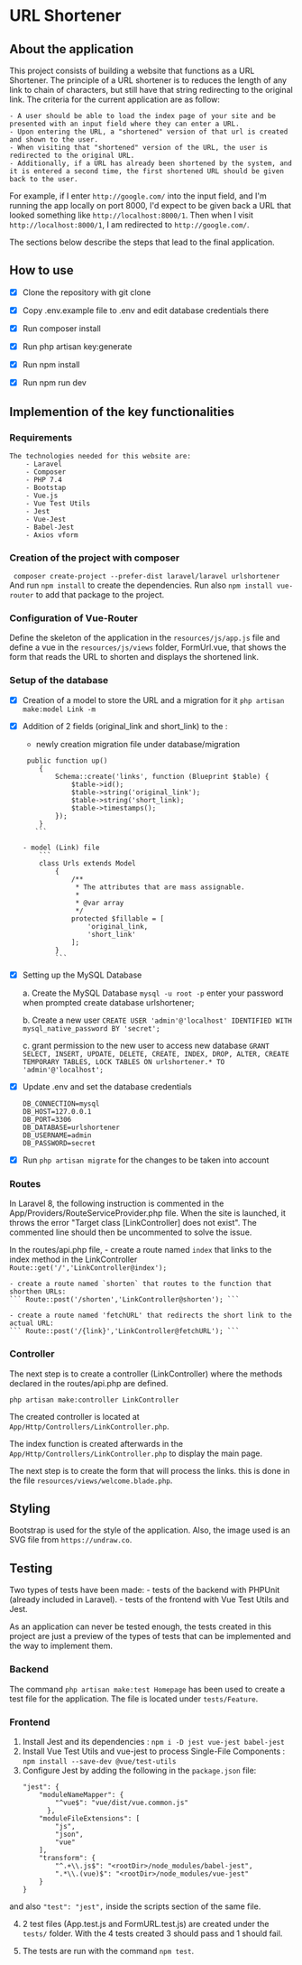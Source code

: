 # URL Shortener

## About the application

This project consists of building a website that functions as a URL Shortener. The principle of a URL shortener is to reduces the length of any link to chain of characters, but still have that string redirecting to the original link. The criteria for the current application are as follow:

	- A user should be able to load the index page of your site and be presented with an input field where they can enter a URL.
	- Upon entering the URL, a "shortened" version of that url is created and shown to the user.
	- When visiting that "shortened" version of the URL, the user is redirected to the original URL.
	- Additionally, if a URL has already been shortened by the system, and it is entered a second time, the first shortened URL should be given back to the user.

For example, if I enter `http://google.com/` into the input field, and I'm running the app locally on port 8000, I'd expect to be given back a URL that looked something like `http://localhost:8000/1`. Then when I visit `http://localhost:8000/1`, I am redirected to `http://google.com/`.

The sections below describe the steps that lead to the final application.


## How to use

- [X] Clone the repository with git clone
- [X] Copy .env.example file to .env and edit database credentials there
- [X] Run composer install
- [X] Run php artisan key:generate
- [X] Run npm install
- [X] Run npm run dev


## Implemention of the key functionalities

### Requirements
    The technologies needed for this website are:
        - Laravel
        - Composer
        - PHP 7.4
        - Bootstap
        - Vue.js
        - Vue Test Utils
        - Jest
        - Vue-Jest
        - Babel-Jest
        - Axios vform


### Creation of the project with composer
` composer create-project --prefer-dist laravel/laravel urlshortener`
And run ``` npm install ``` to create the dependencies.
Run also ``` npm install vue-router ``` to add that package to the project.

### Configuration of Vue-Router
Define the skeleton of the application in the `resources/js/app.js` file and define a vue in the `resources/js/views` folder, FormUrl.vue, that shows the form that reads the URL to shorten and displays the shortened link.

### Setup of the database

- [X] Creation of a model to store the URL and a migration for it
 ```php artisan make:model Link -m```

- [X] Addition of 2 fields (original_link and short_link) to the :
    - newly creation migration file under database/migration
    ```
	 public function up()
	    {
	        Schema::create('links', function (Blueprint $table) {
	            $table->id();
	            $table->string('original_link');
	            $table->string('short_link);
	            $table->timestamps();
	        });
	    }
       ```

    - model (Link) file
		```
		class Urls extends Model
			{
			    /**
			     * The attributes that are mass assignable.
			     *
			     * @var array
			     */
			    protected $fillable = [
			        'original_link,
			        'short_link'
			    ];
			}
			```

- [X] Setting up the MySQL Database

	a. Create the MySQL Database
		```mysql -u root -p```
		enter your password when prompted
		create database urlshortener;

	b. Create a new user
		```
		CREATE USER 'admin'@'localhost' IDENTIFIED WITH mysql_native_password BY 'secret';
		```

	c. grant permission to the new user to access new database
		```
		GRANT SELECT, INSERT, UPDATE, DELETE, CREATE, INDEX, DROP, ALTER, CREATE TEMPORARY TABLES, LOCK TABLES ON urlshortener.* TO 'admin'@'localhost';
		```

- [X] Update .env and set the database credentials
	 ```
	DB_CONNECTION=mysql
	DB_HOST=127.0.0.1
	DB_PORT=3306
	DB_DATABASE=urlshortener
	DB_USERNAME=admin
	DB_PASSWORD=secret
	```

- [X] Run ```php artisan migrate``` for the changes to be taken into account


### Routes

In Laravel 8, the following instruction is commented in the App/Providers/RouteServiceProvider.php file. When the site is launched, it throws the error "Target class [LinkController] does not exist". The commented line should then be uncommented to solve the issue.

In the routes/api.php file, 
	- create a route named `index` that links to the index method in the LinkController
	``` Route::get('/','LinkController@index'); ```

	- create a route named `shorten` that routes to the function that shorthen URLs:
	``` Route::post('/shorten','LinkController@shorten'); ```

	- create a route named 'fetchURL' that redirects the short link to the actual URL:
	``` Route::post('/{link}','LinkController@fetchURL'); ```

### Controller

 The next step is to create a controller (LinkController) where the methods declared in the routes/api.php are defined.

 ``` php artisan make:controller LinkController ```

 The created controller is located at `App/Http/Controllers/LinkController.php`.

 The index function is created afterwards in the `App/Http/Controllers/LinkController.php` to display the main page.

The next step is to create the form that will process the links. this is done in the file `resources/views/welcome.blade.php`.


## Styling

Bootstrap is used for the style of the application. Also, the image used is an SVG file from `https://undraw.co`.


## Testing

Two types of tests have been made: 
	- tests of the backend with PHPUnit (already included in Laravel). 
	- tests of the frontend with Vue Test Utils and Jest.

As an application can never be tested enough, the tests created in this project are just a preview of the types of tests that can be implemented and the way to implement them.

### Backend
The command `php artisan make:test Homepage` has been used to create a test file for the application. The file is located under `tests/Feature`.

### Frontend
1. Install Jest and its dependencies : 
 	`npm i -D jest vue-jest babel-jest`
2. Install Vue Test Utils and vue-jest to process Single-File Components :
	`npm install --save-dev @vue/test-utils`
3. Configure Jest by adding the following in the `package.json` file:
	```
    "jest": {
    	"moduleNameMapper": {
		    "^vue$": "vue/dist/vue.common.js"
		  },
        "moduleFileExtensions": [
	        "js",
	        "json",
	        "vue"
        ],
        "transform": {
	        "^.+\\.js$": "<rootDir>/node_modules/babel-jest",
	        ".*\\.(vue)$": "<rootDir>/node_modules/vue-jest"
        }
    }
	```
and also `"test": "jest",` inside the scripts section of the same file.

4. 2 test files (App.test.js and FormURL.test.js) are created under the `tests/` folder. With the 4 tests created 3 should pass and 1 should fail.

5. The tests are run with the command `npm test`.

